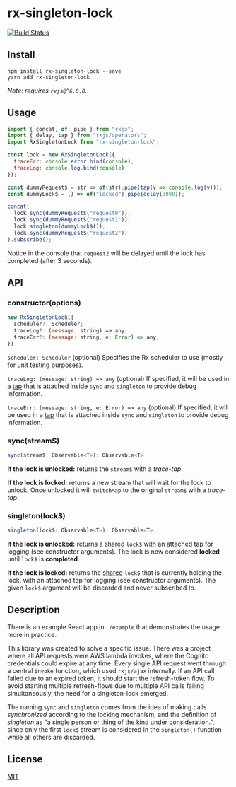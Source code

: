 # rx-singleton-lock

[![Build Status](https://travis-ci.org/cskeppstedt/rx-singleton-lock.svg?branch=master)](https://travis-ci.org/cskeppstedt/rx-singleton-lock)

## Install

```
npm install rx-singleton-lock --save
yarn add rx-singleton-lock
```

_Note: requires `rxjs@^6.0.0`._

## Usage

```javascript
import { concat, of, pipe } from "rxjs";
import { delay, tap } from "rxjs/operators";
import RxSingletonLock from "rx-singleton-lock";

const lock = new RxSingletonLock({
  traceErr: console.error.bind(console),
  traceLog: console.log.bind(console)
});

const dummyRequest$ = str => of(str).pipe(tap(v => console.log(v)));
const dummyLock$ = () => of("locked").pipe(delay(3000));

concat(
  lock.sync(dummyRequest$("request0")),
  lock.sync(dummyRequest$("request1")),
  lock.singleton(dummyLock$()),
  lock.sync(dummyRequest$("request2"))
).subscribe();
```

Notice in the console that `request2` will be delayed until the lock has completed
(after 3 seconds).

## API

### constructor(options)

```javascript
new RxSingletonLock({
  scheduler?: Scheduler;
  traceLog?: (message: string) => any;
  traceErr?: (message: string, e: Error) => any;
})
```

`scheduler: Scheduler` (optional) Specifies the Rx scheduler to use (mostly for unit testing purposes).

`traceLog: (message: string) => any` (optional) If specified, it will be used in a
[tap](https://rxjs.dev/api/operators/tap) that is attached inside `sync` and `singleton`
to provide debug information.

`traceErr: (message: string, e: Error) => any` (optional) If specified, it will be used in a
[tap](https://rxjs.dev/api/operators/tap) that is attached inside `sync` and `singleton`
to provide debug information.

### sync(stream$)

```javascript
sync(stream$: Observable<T>): Observable<T>
```

**If the lock is unlocked:** returns the `stream$` with a _trace-tap_.

**If the lock is locked:** returns a new stream that will wait for the lock to unlock.
Once unlocked it will `switchMap` to the original `stream$` with a _trace-tap_.

### singleton(lock$)

```javascript
singleton(lock$: Observable<T>): Observable<T>
```

**If the lock is unlocked:** returns a [shared](https://rxjs.dev/api/operators/share) `lock$`
with an attached tap for logging (see constructor arguments).
The lock is now considered **locked** until `lock$` is **completed**.

**If the lock is locked:** returns the [shared](https://rxjs.dev/api/operators/share) `lock$`
that is currently holding the lock, with an attached tap for logging (see constructor arguments).
The given `lock$` argument will be discarded and never subscribed to.

## Description

There is an example React app in `./example` that demonstrates the usage more in practice.

This library was created to solve a specific issue. There was a project where all API
requests were AWS lambda invokes, where the Cognito credentials could expire at any time.
Every single API request went through a central `invoke` function, which used `rxjs/ajax`
internally. If an API call failed due to an expired token, it should start the refresh-token
flow. To avoid starting multiple refresh-flows due to multiple API calls failing simultaneously,
the need for a singleton-lock emerged.

The naming `sync` and `singleton` comes from the idea of making calls _synchronized_ according
to the locking mechanism, and the definition of _singleton_ as "a single person or thing of the
kind under consideration.", since only the first `lock$` stream is considered in the `singleton()`
function while all others are discarded.

## License

[MIT](./LICENSE)
